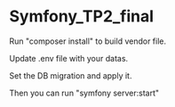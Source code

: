# Symfony_TP2_final

Run "composer install" to build vendor file.

Update .env file with your datas.

Set the DB migration and apply it.

Then you can run "symfony server:start"
